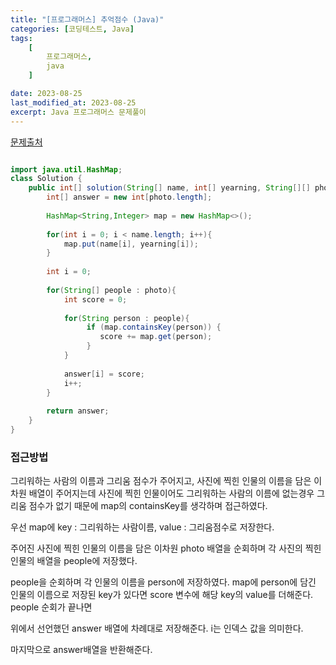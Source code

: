 ```yaml
---
title: "[프로그래머스] 추억점수 (Java)"
categories: [코딩테스트, Java]
tags:
    [
        프로그래머스,
        java
    ]

date: 2023-08-25
last_modified_at: 2023-08-25
excerpt: Java 프로그래머스 문제풀이
---
```


<a href="https://school.programmers.co.kr/learn/courses/30/lessons/176963">문제출처</a>

```java

import java.util.HashMap;
class Solution {
    public int[] solution(String[] name, int[] yearning, String[][] photo) {
        int[] answer = new int[photo.length];
        
        HashMap<String,Integer> map = new HashMap<>();
        
        for(int i = 0; i < name.length; i++){
            map.put(name[i], yearning[i]);
        }
        
        int i = 0;
        
        for(String[] people : photo){
            int score = 0;
            
            for(String person : people){
                 if (map.containsKey(person)) {
                    score += map.get(person);
                 }
            }
            
            answer[i] = score;
            i++;
        }
        
        return answer;
    }
}

```

### **접근방법**
그리워하는 사람의 이름과 그리움 점수가 주어지고, 사진에 찍힌 인물의 이름을 담은 이차원 배열이 주어지는데 사진에 찍힌 인물이어도 그리워하는 사람의 이름에 없는경우 그리움 점수가 없기 때문에 map의 containsKey를 생각하며 접근하였다.

우선 map에 key : 그리워하는 사람이름, value : 그리움점수로 저장한다.

주어진 사진에 찍힌 인물의 이름을 담은 이차원 photo 배열을 순회하며 각 사진의 찍힌 인물의 배열을 people에 저장했다.

people을 순회하며 각 인물의 이름을 person에 저장하였다.
map에 person에 담긴 인물의 이름으로 저장된 key가 있다면 score 변수에 해당 key의 value를 더해준다.
people 순회가 끝나면

위에서 선언했던 answer 배열에 차례대로 저장해준다. i는 인덱스 값을 의미한다.

마지막으로 answer배열을 반환해준다.


